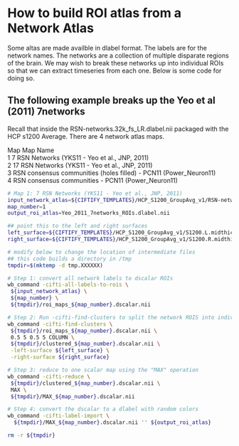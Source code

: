 # How to build ROI atlas from a Network Atlas

Some altas are made availble in dlabel format. The labels are for the network names.
The networks are a collection of multiple disparate regions of the brain. We may wish to break these networks up into individual ROIs so that we can extract timeseries from each one. Below is some code for doing so.

## The following example breaks up the Yeo et al (2011) 7networks

Recall that inside the RSN-networks.32k_fs_LR.dlabel.nii packaged with the HCP s1200 Average. There are 4 network atlas maps.

Map   Map Name                                                            
  1   7 RSN Networks (YKS11 - Yeo et al., JNP, 2011)                      
  2   17 RSN Networks (YKS11 - Yeo et al., JNP, 2011)                     
  3   RSN consensus communities (holes filled) - PCN11 (Power_Neuron11)   
  4   RSN consensus communities - PCN11 (Power_Neuron11)

```sh
# Map 1: 7 RSN Networks (YKS11 - Yeo et al., JNP, 2011)
input_network_atlas=${CIFTIFY_TEMPLATES}/HCP_S1200_GroupAvg_v1/RSN-networks.32k_fs_LR.dlabel.nii
map_number=1
output_roi_atlas=Yeo_2011_7networks_ROIs.dlabel.nii

## point this to the left and right surfaces
left_surface=${CIFTIFY_TEMPLATES}/HCP_S1200_GroupAvg_v1/S1200.L.midthickness_MSMAll.32k_fs_LR.surf.gii
right_surface=${CIFTIFY_TEMPLATES}/HCP_S1200_GroupAvg_v1/S1200.R.midthickness_MSMAll.32k_fs_LR.surf.gii

# modify below to change the location of intermediate files
## this code builds a directory in /tmp
tmpdir=$(mktemp -d tmp.XXXXXX)

# Step 1: convert all network labels to dscalar ROIs
wb_command -cifti-all-labels-to-rois \
 ${input_network_atlas} \
 ${map_number} \
 ${tmpdir}/roi_maps_${map_number}.dscalar.nii

# Step 2: Run -cifti-find-clusters to split the network ROIS into individual ROIs
wb_command -cifti-find-clusters \
 ${tmpdir}/roi_maps_${map_number}.dscalar.nii \
 0.5 5 0.5 5 COLUMN \
 ${tmpdir}/clustered_${map_number}.dscalar.nii \
 -left-surface ${left_surface} \
 -right-surface ${right_surface}

# Step 3: reduce to one scalar map using the "MAX" operation
wb_command -cifti-reduce \
 ${tmpdir}/clustered_${map_number}.dscalar.nii \
 MAX \
 ${tmpdir}/MAX_${map_number}.dscalar.nii

# Step 4: convert the dscalar to a dlabel with random colors
wb_command -cifti-label-import \
  ${tmpdir}/MAX_${map_number}.dscalar.nii '' ${output_roi_atlas}

rm -r ${tmpdir}
```
